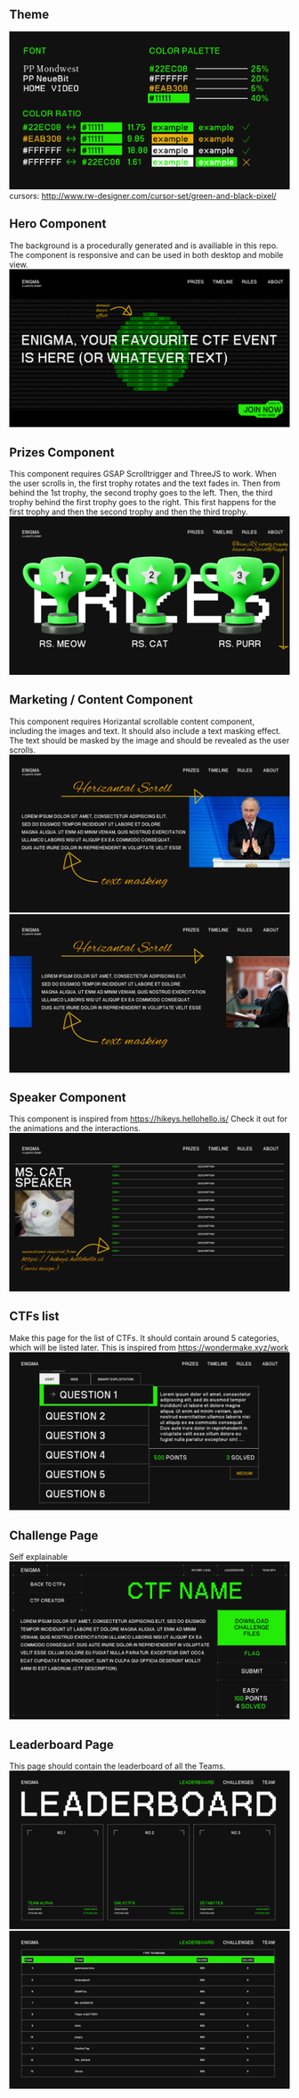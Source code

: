 ## Theme
![alt text](manifesto.png)
cursors: http://www.rw-designer.com/cursor-set/green-and-black-pixel/

## Hero Component
The background is a procedurally generated and is availiable in this repo. The component is responsive and can be used in both desktop and mobile view.
![alt text](hero-desktop.png)

## Prizes Component
This component requires GSAP Scrolltrigger and ThreeJS to work. When the user scrolls in, the first trophy rotates and the text fades in. Then from behind the 1st trophy, the second trophy goes to the left. Then, the third trophy behind the first trophy goes to the right. This first happens for the first trophy and then the second trophy and then the third trophy.
![alt text](prizes.png)

## Marketing / Content Component
This component requires Horizantal scrollable content component, including the images and text. It should also include a text masking effect. The text should be masked by the image and should be revealed as the user scrolls.
![alt text](<content/content 1.png>)
![alt text](<content/content 2.png>)

## Speaker Component
This component is inspired from https://hikeys.hellohello.is/
Check it out for the animations and the interactions.
![alt text](speaker.png)

## CTFs list
Make this page for the list of CTFs. It should contain around 5 categories, which will be listed later.
This is inspired from https://wondermake.xyz/work
![alt text](ctfs-list.png)

## Challenge Page
Self explainable
![alt text](<Challenge Page.png>)

## Leaderboard Page
This page should contain the leaderboard of all the Teams.
![alt text](<leaderboard/Leaderboard 1.png>)
![alt text](<leaderboard/Leaderboard 2.png>)